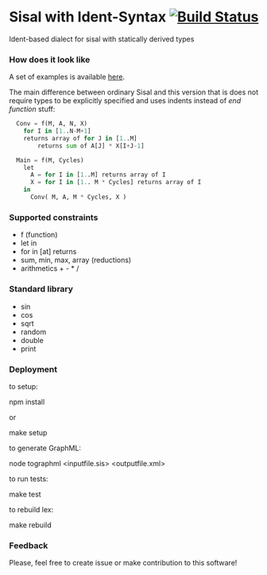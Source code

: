 Sisal with Ident-Syntax [![Build Status](https://travis-ci.org/parsifal-47/sisal-is.svg?branch=master)](https://travis-ci.org/parsifal-47/sisal-is)
========

Ident-based dialect for sisal with statically derived types

### How does it look like

A set of examples is available [here](examples/).

The main difference between ordinary Sisal and this version that is does not require types to be explicitly specified and uses indents instead of *end function* stuff:

```python
  Conv = f(M, A, N, X)
    for I in [1..N-M+1]
    returns array of for J in [1..M]
        returns sum of A[J] * X[I+J-1]

  Main = f(M, Cycles)
    let
      A = for I in [1..M] returns array of I
      X = for I in [1.. M * Cycles] returns array of I
    in
      Conv( M, A, M * Cycles, X )
```

### Supported constraints

- f (function)
- let in
- for in [at] returns
- sum, min, max, array (reductions)
- arithmetics + - * /


### Standard library

- sin
- cos
- sqrt
- random
- double
- print


### Deployment

to setup:

  npm install

or

  make setup


to generate GraphML:

  node tographml <inputfile.sis> <outputfile.xml>


to run tests:

  make test


to rebuild lex:

  make rebuild


### Feedback

Please, feel free to create issue or make contribution to this software!
